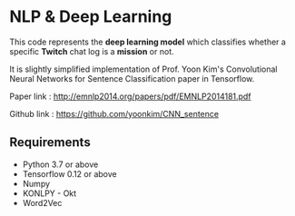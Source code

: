 # NLP & Deep Learning

This code represents the **deep learning model** which classifies whether a specific **Twitch** chat log is a **mission** or not.

It is slightly simplified implementation of Prof. Yoon Kim's Convolutional Neural Networks for Sentence Classification paper in Tensorflow.

Paper link : http://emnlp2014.org/papers/pdf/EMNLP2014181.pdf

Github link : https://github.com/yoonkim/CNN_sentence

## Requirements
* Python 3.7 or above
* Tensorflow 0.12 or above
* Numpy
* KONLPY - Okt
* Word2Vec

